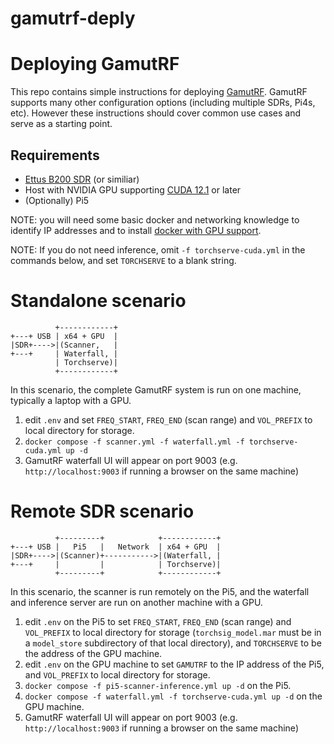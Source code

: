 # gamutrf-deply

# Deploying GamutRF

This repo contains simple instructions for deploying [GamutRF](https://github.com/iqtlabs/gamutrf). GamutRF supports many other
configuration options (including multiple SDRs, Pi4s, etc). However these instructions
should cover common use cases and serve as a starting point.

## Requirements

* [Ettus B200 SDR](https://www.ettus.com/all-products/usrp-b200mini-i-2/) (or similiar)
* Host with NVIDIA GPU supporting [CUDA 12.1](https://developer.nvidia.com/cuda-12-1-0-download-archive) or later
* (Optionally) Pi5

NOTE: you will need some basic docker and networking knowledge to identify IP addresses
and to install [docker with GPU support](https://docs.nvidia.com/datacenter/cloud-native/container-toolkit/latest/install-guide.html).

NOTE: If you do not need inference, omit ```-f torchserve-cuda.yml``` in the commands below, and set ```TORCHSERVE``` to a blank string.

# Standalone scenario

```
          +------------+
+---+ USB | x64 + GPU  | 
|SDR+---->|(Scanner,   |                
+---+     | Waterfall, |
          | Torchserve)|
          +------------+
```

In this scenario, the complete GamutRF system is run on one machine, typically a laptop
with a GPU.

1. edit ```.env``` and set ```FREQ_START```, ```FREQ_END``` (scan range) and ```VOL_PREFIX``` to local directory for storage.
2. ```docker compose -f scanner.yml -f waterfall.yml -f torchserve-cuda.yml up -d```
3. GamutRF waterfall UI will appear on port 9003 (e.g. ```http://localhost:9003``` if running a browser on the same machine)

# Remote SDR scenario
         
```
          +---------+            +------------+
+---+ USB |   Pi5   |   Network  | x64 + GPU  |
|SDR+---->|(Scanner)+----------->|(Waterfall, |
+---+     |         |            | Torchserve)|
          +---------+            +------------+
```

In this scenario, the scanner is run remotely on the Pi5, and the waterfall and inference server
are run on another machine with a GPU.

1. edit ```.env``` on the Pi5 to set ```FREQ_START```, ```FREQ_END``` (scan range) and ```VOL_PREFIX``` to local directory for storage (```torchsig_model.mar``` must be in a ```model_store``` subdirectory of that local directory), and ```TORCHSERVE``` to be the address of the GPU machine.
2. edit ```.env``` on the GPU machine to set ```GAMUTRF``` to the IP address of the Pi5, and ```VOL_PREFIX``` to local directory for storage.
3. ```docker compose -f pi5-scanner-inference.yml up -d``` on the Pi5.
4. ```docker compose -f waterfall.yml -f torchserve-cuda.yml up -d``` on the GPU machine.
5. GamutRF waterfall UI will appear on port 9003 (e.g. ```http://localhost:9003``` if running a browser on the same machine)

